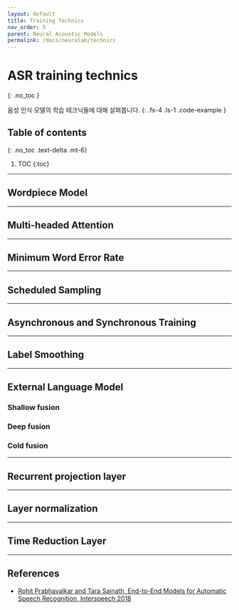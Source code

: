 ```yaml
---
layout: default
title: Training Technics
nav_order: 5
parent: Neural Acoustic Models
permalink: /docs/neuralam/technics
---
```


# ASR training technics
{: .no_toc }

음성 인식 모델의 학습 테크닉들에 대해 살펴봅니다.
{: .fs-4 .ls-1 .code-example }

## Table of contents
{: .no_toc .text-delta .mt-6}

1. TOC
{:toc}


---

## Wordpiece Model


---

## Multi-headed Attention


---

## Minimum Word Error Rate


---

## Scheduled Sampling

---

## Asynchronous and Synchronous Training


---

## Label Smoothing

---

## External Language Model

### Shallow fusion

### Deep fusion

### Cold fusion

---

## Recurrent projection layer

---

## Layer normalization

---

## Time Reduction Layer

---

## References

- [Rohit Prabhavalkar and Tara Sainath, End-to-End Models for Automatic Speech Recognition, Interspeech 2018](http://iscslp2018.org/images/T4_Towards%20end-to-end%20speech%20recognition.pdf)